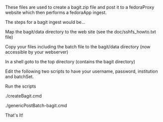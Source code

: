 These files are used to create a bagit.zip file and post it to a fedoraProxy website which then performs a fedoraApp ingest.

The steps for a bagit ingest would be...

Map the bagit/data directory to the web site (see the doc/sshfs_howto.txt file)

Copy your files including the batch file to the bagit/data directory (now accessible by your webserver)

In a shell goto to the top directory (contains the bagit directory)

Edit the following two scripts to have your username, password, institution and batchSet.

Run the scripts 

./createBagit.cmd

./genericPostBatch-bagit.cmd

That's It! 
